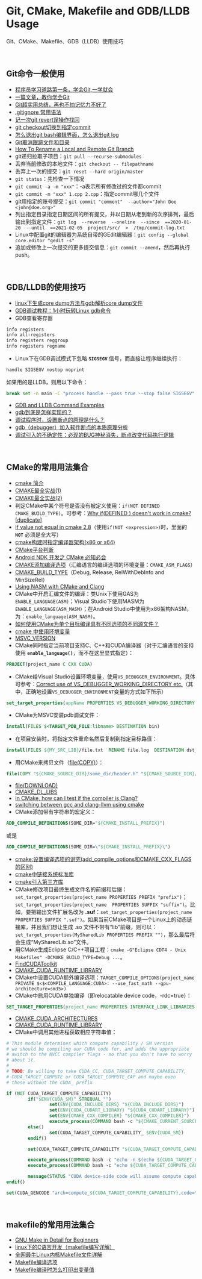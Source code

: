 # Git, CMake, Makefile and GDB/LLDB Usage
Git、CMake、Makefile、GDB（LLDB）使用技巧

<br />

## Git命令一般使用

- [程序员学习道路第一条，学会Git,一学就会](https://www.toutiao.com/a6694015880218542606)
- [一篇文章，教你学会Git](https://www.toutiao.com/a6774284445873603083/)
- [Git超实用总结，再也不怕记忆力不好了](https://www.cnblogs.com/qcloud1001/p/9796750.html)
- [.gitignore 常用语法](https://blog.csdn.net/mengxin00100/article/details/122353917)
- [记一次git revert误操作找回](https://zhuanlan.zhihu.com/p/94922874)
- [git checkout切换到指定commit](https://blog.csdn.net/gtLBTNq9mr3/article/details/110729551)
- [怎么退出git bash编辑界面，怎么退出git log](https://blog.csdn.net/weixin_43290229/article/details/86094690)
- [Git取消跟踪文件和目录](https://blog.csdn.net/qq_38301914/article/details/70198006)
- [How To Rename a Local and Remote Git Branch](https://linuxize.com/post/how-to-rename-local-and-remote-git-branch/)
- git递归拉取子项目：`git pull --recurse-submodules`
- 丢弃当前修改的本地文件：`git checkout -- filepathname`
- 丢弃上一次的提交：`git reset --hard origin/master`
- `git status`：先检查一下情况
- `git commit -a -m "xxx"`：-a表示所有修改过的文件都commit
- `git commit -m "xxx" 1.cpp 2.cpp`：指定commit哪几个文件
- git用指定的账号提交：`git commit "comment"  --author="John Doe <john@doe.org>"`
- 列出指定目录指定日期区间的所有提交，并以日期从老到新的次序排列，最后输出到指定文件：`git log  --reverse  --oneline  --since  ==2020-01-20  --until  ==2021-02-05  project/src/  >  /tmp/commit-log.txt`
- Linux中配置git的编辑器为系统自带的GEdit编辑器：`git config --global core.editor "gedit -s"`
- 追加或修改上一次提交的更多提交信息：`git commit --amend`，然后再执行push。

<br />

## GDB/LLDB的使用技巧

- [linux下生成core dump方法与gdb解析core dump文件](https://blog.csdn.net/weixin_39249306/article/details/94554782)
- [GDB调试教程：1小时玩转Linux gdb命令](http://c.biancheng.net/gdb/)
- GDB查看寄存器
```bash
info registers
info all-registers
info registers reggroup
info registers regname
```
- Linux下在GDB调试模式下忽略 **`SIGSEGV`** 信号，而直接让程序继续执行：
```bash
handle SIGSEGV nostop noprint
```
如果用的是LLDB，则用以下命令：
```bash
break set -n main -C "process handle --pass true --stop false SIGSEGV"
```
- [GDB and LLDB Command Examples](https://developer.apple.com/library/archive/documentation/IDEs/Conceptual/gdb_to_lldb_transition_guide/document/lldb-command-examples.html)
- [gdb到底是怎样实现的？](https://www.toutiao.com/a6699652803918299655)
- [调试程序时，设置断点的原理是什么？](https://www.toutiao.com/a6651660887507599886/)
- [gdb（debugger）加入软件断点的本质原理分析](https://www.toutiao.com/a6828945264800170504/)
- [调试引入的不确定性：必现的BUG神秘消失，断点改变代码执行逻辑](https://www.toutiao.com/article/6830405796770087431/)

<br />

## CMake的常用用法集合

- [cmake 简介](https://www.cnblogs.com/lidabo/p/7359422.html)
- [CMAKE最全实战(1)](https://www.toutiao.com/i6858063275733713416/)
- [CMAKE最全实战(2)](https://www.toutiao.com/a6859561394904236547/)
- 判定CMake中某个符号是否没有被定义使用：`if(NOT DEFINED CMAKE_BUILD_TYPE)`。可参考：[Why if\(DEFINED <variable>\) doesn't work in cmake? \[duplicate\]](https://stackoverflow.com/questions/51621228/why-ifdefined-variable-doesnt-work-in-cmake)
- [If value not equal in cmake 2.8](https://stackoverflow.com/questions/11741325/if-value-not-equal-in-cmake-2-8)（使用`if(NOT <expression>)`时，里面的 **`NOT`** 必须是全大写）
- [cmake构建时指定编译器架构(x86 or x64)](https://www.cnblogs.com/lidabo/p/12017014.html)
- [CMake平台判断](https://blog.csdn.net/bianchengjingling22/article/details/88810593)
- [Android NDK 开发之 CMake 必知必会](https://blog.csdn.net/zhying719/article/details/82657519)
- [CMAKE添加编译选项](https://blog.csdn.net/qinglongzhan/article/details/80743731)（汇编语言的编译选项的环境变量：`CMAKE_ASM_FLAGS`）
- [CMAKE_BUILD_TYPE](https://cmake.org/cmake/help/latest/variable/CMAKE_BUILD_TYPE.html#variable:CMAKE_BUILD_TYPE)（Debug, Release, RelWithDebInfo and MinSizeRel）
- [Using NASM with CMake and Clang](https://metricpanda.com/using-nasm-with-cmake-and-clang/)
- CMake中开启汇编文件的编译：类Unix下使用GAS为 `ENABLE_LANGUAGE(ASM)`；Visual Studio下使用MASM为 `ENABLE_LANGUAGE(ASM_MASM)`；在Android Studio中使用为x86架构NASM，为：`enable_language(ASM_NASM)`。
- [如何使用CMake为单个目标编译具有不同选项的不同源文件？](https://www.javaroad.cn/questions/90941)
- [cmake 中使用环境变量](https://www.cnblogs.com/stdpain/p/13467203.html)
- [MSVC_VERSION](https://cmake.org/cmake/help/latest/variable/MSVC_VERSION.html)
- CMake同时指定当前项目支持C、C++和CUDA编译器（对于汇编语言的支持使用 **`enable_language()`**，而不在这里显式指定）：
```cmake
PROJECT(project_name C CXX CUDA)
```
- CMake给Visual Studio设置环境变量，使用`VS_DEBUGGER_ENVIRONMENT`。具体可参考：[Correct use of VS_DEBUGGER_WORKING_DIRECTORY etc.](http://cmake.3232098.n2.nabble.com/Correct-use-of-VS-DEBUGGER-WORKING-DIRECTORY-etc-td7599386.html)（其中，正确地设置`VS_DEBUGGER_ENVIRONMENT`变量的方式如下所示）
```cmake
set_target_properties(appName PROPERTIES VS_DEBUGGER_WORKING_DIRECTORY "PATH=${CMAKE_INSTALL_PREFIX}/bin;%PATH% \$(LocalDebuggerEnvironment)"
```
- CMake为MSVC安装pdb调试文件：
```cmake
install(FILES $<TARGET_PDB_FILE:libname> DESTINATION bin)
```
- 在项目安装时，将指定文件重命名然后复制到指定目标路径：
```cmake
install(FILES ${MY_SRC_LIB}/file.txt  RENAME file.log  DESTINATION dst_dir)
```
- 用CMake来拷贝文件（[file\(COPY\)](https://cmake.org/cmake/help/latest/command/file.html#copy)）：
```cmake
file(COPY "${CMAKE_SOURCE_DIR}/some_dir/header.h" "${CMAKE_SOURCE_DIR}/another_dir/resource.res" DESTINATION "${CMAKE_BINARY_DIR}/dir")
```
- [file\(DOWNLOAD\)](https://cmake.org/cmake/help/latest/command/file.html#download)
- [CMAKE_DL_LIBS](https://cmake.org/cmake/help/latest/variable/CMAKE_DL_LIBS.html)
- [In CMake, how can I test if the compiler is Clang?](https://stackoverflow.com/questions/10046114/in-cmake-how-can-i-test-if-the-compiler-is-clang)
- [switching between gcc and clang-llvm using cmake](https://stackoverflow.com/questions/7031126/switching-between-gcc-and-clang-llvm-using-cmake)
- CMake添加带有字符串的宏定义： 
```cmake
ADD_COMPILE_DEFINITIONS(SOME_DIR="${CMAKE_INSTALL_PREFIX}")
```
或是
```cmake
ADD_COMPILE_DEFINITIONS(SOME_DIR=\"${CMAKE_INSTALL_PREFIX}\")
```
- [cmake:设置编译选项的讲究(add_compile_options和CMAKE_CXX_FLAGS的区别)](https://blog.csdn.net/10km/article/details/51731959)
- [cmake中链接系统标准库](https://blog.csdn.net/ly890700/article/details/72806033)
- [cmake引入第三方库](https://blog.csdn.net/yuegooxi/article/details/123706146)
- CMake修改项目最终生成文件名的前缀和后缀：`set_target_properties(project_name PROPERTIES PREFIX "prefix")`；`set_target_properties(project_name  PROPERTIES SUFFIX "suffix")`。比如，要把输出文件扩展名改为 **.suf**：`set_target_properties(project_name PROPERTIES SUFFIX ".suf")`。如果当前CMake项目是一个Linux上的动态链接库，并且我们想让生成 .so 文件不带有“lib”前缀，则可以：`set_target_properties(MySharedLib PROPERTIES PREFIX "")`，那么最后将会生成“MySharedLib.so”文件。
- 用CMake生成Eclipse C/C++项目工程：`cmake -G"Eclipse CDT4 - Unix Makefiles" -DCMAKE_BUILD_TYPE=Debug ...`。
- [FindCUDAToolkit](https://cmake.org/cmake/help/latest/module/FindCUDAToolkit.html)
- [CMAKE_CUDA_RUNTIME_LIBRARY](https://cmake.org/cmake/help/latest/variable/CMAKE_CUDA_RUNTIME_LIBRARY.html)
- CMake中设置CUDA额外编译选项：`TARGET_COMPILE_OPTIONS(project_name PRIVATE $<$<COMPILE_LANGUAGE:CUDA>: --use_fast_math --gpu-architecture=sm35>)`
- CMake中启用CUDA单独编译（即relocatable device code，-rdc=true）：
```cmake
SET_TARGET_PROPERTIES(project_name PROPERTIES INTERFACE_LINK_LIBRARIES "" CUDA_SEPARABLE_COMPILATION ON)
```
- [CMAKE_CUDA_ARCHITECTURES](https://cmake.org/cmake/help/latest/variable/CMAKE_CUDA_ARCHITECTURES.html#variable:CMAKE_CUDA_ARCHITECTURES)
- [CMAKE_CUDA_RUNTIME_LIBRARY](https://cmake.org/cmake/help/latest/variable/CMAKE_CUDA_RUNTIME_LIBRARY.html)
- CMake中调用其他进程获取相应字符串值：
```cmake
# This module determines which compute capability / SM version
# we should be compiling our CUDA code for, and adds the appropriate
# switch to the NVCC compiler flags - so that you don't have to worry
# about it.
#
# TODO: Be willing to take CUDA_CC, CUDA_TARGET_COMPUTE_CAPABILITY, 
# CUDA_TARGET_COMPUTE or CUDA_TARGET_COMPUTE_CAP and maybe even 
# those without the CUDA_ prefix

if (NOT CUDA_TARGET_COMPUTE_CAPABILITY)
        if("$ENV{CUDA_SM}" STREQUAL "")
                set(ENV{CUDA_INCLUDE_DIRS} "${CUDA_INCLUDE_DIRS}")
                set(ENV{CUDA_CUDART_LIBRARY} "${CUDA_CUDART_LIBRARY}")
                set(ENV{CMAKE_CXX_COMPILER} "${CMAKE_CXX_COMPILER}")
                execute_process(COMMAND bash -c "${CMAKE_CURRENT_SOURCE_DIR}/scripts/get_cuda_sm.sh"  OUTPUT_VARIABLE CUDA_TARGET_COMPUTE_CAPABILITY_) 
        else()
                set(CUDA_TARGET_COMPUTE_CAPABILITY_ $ENV{CUDA_SM})
        endif()

        set(CUDA_TARGET_COMPUTE_CAPABILITY "${CUDA_TARGET_COMPUTE_CAPABILITY_}" CACHE STRING "CUDA compute capability of the (first) CUDA device on the system, in XY format (like the X.Y format but no dot); see table of features and capabilities by capability X.Y value at https://en.wikipedia.org/wiki/CUDA#Version_features_and_specifications")

        execute_process(COMMAND bash -c "echo -n $(echo ${CUDA_TARGET_COMPUTE_CAPABILITY})" OUTPUT_VARIABLE CUDA_TARGET_COMPUTE_CAPABILITY) 
        execute_process(COMMAND bash -c "echo ${CUDA_TARGET_COMPUTE_CAPABILITY} | sed 's/^\\([0-9]\\)\\([0-9]\\)/\\1.\\2/;' | xargs echo -n" OUTPUT_VARIABLE FORMATTED_COMPUTE_CAPABILITY) 

        message(STATUS "CUDA device-side code will assume compute capability ${FORMATTED_COMPUTE_CAPABILITY}")
endif()

set(CUDA_GENCODE "arch=compute_${CUDA_TARGET_COMPUTE_CAPABILITY},code=\"sm_${CUDA_TARGET_COMPUTE_CAPABILITY},compute_${CUDA_TARGET_COMPUTE_CAPABILITY}\"")
```

<br />

## makefile的常用用法集合

- [GNU Make in Detail for Beginners](https://opensourceforu.com/2012/06/gnu-make-in-detail-for-beginners/)
- [linux下的C语言开发（makefile编写详解）](https://www.toutiao.com/i6763898618379239950/)
- [全网最牛Linux内核Makefile文件详解](https://www.toutiao.com/i7034387758751678988/)
- [Makefile编译选项](http://blog.chinaunix.net/uid-24612247-id-176517.html)
- [Makefile编译时怎么打印出变量值](https://blog.csdn.net/zygblock/article/details/53330643)

